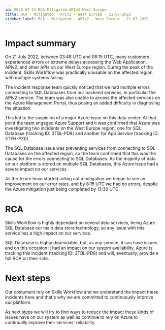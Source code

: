 ```yaml
---
id: 2022-07-21-RCA-Mitigated-APIv2-West-Europe
title: RCA - Mitigated - APIv2 - West Europe - 21-07-2022
sidebar_label: RCA - Mitigated - APIv2 - West Europe - 21-07-2022
---
```


# Impact summary

On 21 July 2022, between 03:48 UTC and 08:15 UTC, many customers experienced errors or extreme delays accessing the Web Application, APIv2, and other APIs on our West Europe region.
During the peak of the incident, Skills Workflow was practically unusable on the affected region with multiple systems failing.

The incident response team quickly noticed that we had multiple errors connecting to SQL Databases from our backend services, in particular the APIv2 service.
The team was also unable to access the affected services on the Azure Management Portal, thus posing an added difficulty in diagnosing the situation.

This led to the suspicion of a major Azure issue on this data center. At that point the team engaged Azure Support and it was confirmed that Azure was investigating two incidents on the West Europe region; one for SQL Database (tracking ID: 3TBL-PD8) and another for App Service (tracking ID: 3TFH-PZ0).

The SQL Database issue was preventing services from connecting to SQL Databases on the affected region, so the team confirmed that this was the cause for the errors connecting to SQL Databases.
As the majority of data on our platform is stored on multiple SQL Databases, this Azure issue had a severe impact on our services.

As the Azure team started rolling out a mitigation we began to see an improvement on our error rates, and by 8:15 UTC we had no errors, despite the Azure mitigation just being completed by 13:30 UTC. 

# RCA

Skills Workflow is highly dependant on several data services, being Azure SQL Database our main data store technology, so any issue with this service has a high impact on our services.

SQL Database is highly dependable, but, as any service, it can have issues and on this occasion it had an impact on our system availability. 
Azure is tracking this incident (tracking ID: 3TBL-PD8) and will, eventually, provide a full RCA on their side. 

# Next steps

Our costumers rely on Skills Workflow and we understand the impact these incidents have and that's why we are committed to continuously improve our platform.

As next steps we will try to find ways to reduce the impact these kinds of issues have on our system as well as continue to rely on Azure to continually improve their services' reliability. 


